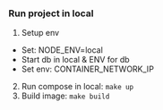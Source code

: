 ### Run project in local

1. Setup env

- Set: NODE_ENV=local
- Start db in local & ENV for db
- Set env: CONTAINER_NETWORK_IP

2. Run compose in local: `make up`
3. Build image: `make build`
